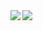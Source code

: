 <a href="https://github.com/anuraghazra/github-readme-stats" target="_blank" rel="noopener noreferrer">
  <img align="left" src="https://github-readme-stats.vercel.app/api?username=Alesion30&count_private=true&show_icons=true&bg_color=0.1,86BCD6,C0EAFE&border_radius=10" />
</a>

<a href="https://github.com/anuraghazra/github-readme-stats" target="_blank" rel="noopener noreferrer">
  <img align="left" src="https://github-readme-stats.vercel.app/api/top-langs/?username=Alesion30&langs_count=3&bg_color=0.1,86BCD6,C0EAFE&border_radius=10" />
</a>
